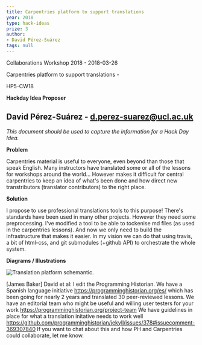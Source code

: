 ```yaml
---
title: Carpentries platform to support translations
year: 2018
type: hack-ideas
prize: 3
author:
- David Pérez-Suárez
tags: null
---
```


Collaborations Workshop 2018 - 2018-03-26

Carpentries platform to support translations -

HP5-CW18

**Hackday Idea Proposer**

David Pérez-Suárez - d.perez-suarez@ucl.ac.uk
---
*This document should be used to capture the information for a Hack Day Idea.*

**Problem**

Carpentries material is useful to everyone, even beyond than those that speak English. Many instructors have translated some or all of the lessons for workshops around the world...
However makes it difficult for central carpentries to keep an idea of what's been done and how direct new transtributors (translator contributors) to the right place.

**Solution**

I propose to use professional translations tools to this purpose! There's standards have been
used in many other projects. However they need some preprocessing. I've modified a tool to be able to tockenise md files (as used in the carpentries lessons). And now we only need to build the infrastructure that makes it easier. In my vision we can do that using travis, a bit of html-css, and git submodules (+github API) to orchestrate the whole system.

**Diagrams / Illustrations**

![Translation platform schemantic.](../images/cw18-translation-platform.jpg)

[James Baker] David et al: I edit the Programming Historian. We have a Spanish language initiative https://programminghistorian.org/es/ which has been going for nearly 2 years and translated 30 peer-reviewed lessons. We have an editorial team who might be useful and willing user testers for your work https://programminghistorian.org/project-team We have guidelines in place for what a translation initative needs to work well https://github.com/programminghistorian/jekyll/issues/378#issuecomment-369307840 If you want to chat about this and how PH and Carpentries could collaborate, let me know.

